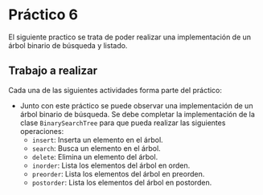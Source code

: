 # Práctico 6
El siguiente practico se trata de poder realizar una
implementación de un árbol binario de búsqueda y listado.
## Trabajo a realizar
Cada una de las siguientes actividades forma parte del
práctico:
* Junto con este práctico se puede observar una implementación
  de un árbol binario de búsqueda. Se debe completar la
  implementación de la clase `BinarySearchTree` para que
  pueda realizar las siguientes operaciones:
    * `insert`: Inserta un elemento en el árbol.
    * `search`: Busca un elemento en el árbol.
    * `delete`: Elimina un elemento del árbol.
    * `inorder`: Lista los elementos del árbol en orden.
    * `preorder`: Lista los elementos del árbol en preorden.
    * `postorder`: Lista los elementos del árbol en postorden.
